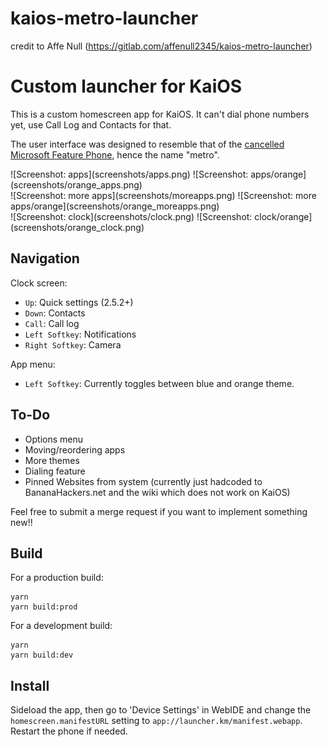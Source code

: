 # kaios-metro-launcher
credit to Affe Null (https://gitlab.com/affenull2345/kaios-metro-launcher)

# Custom launcher for KaiOS

This is a custom homescreen app for KaiOS. It can't dial phone numbers yet,
use Call Log and Contacts for that.

The user interface was designed to resemble that of the [cancelled Microsoft
Feature Phone](https://www.windowscentral.com/microsoft-feature-phone-rm-1182-windows), hence the name "metro".

<div>
![Screenshot: apps](screenshots/apps.png)
![Screenshot: apps/orange](screenshots/orange_apps.png)
</div>
<div>
![Screenshot: more apps](screenshots/moreapps.png)
![Screenshot: more apps/orange](screenshots/orange_moreapps.png)
</div>
<div>
![Screenshot: clock](screenshots/clock.png)
![Screenshot: clock/orange](screenshots/orange_clock.png)
</div>


## Navigation

Clock screen:
 - `Up`: Quick settings (2.5.2+)
 - `Down`: Contacts
 - `Call`: Call log
 - `Left Softkey`: Notifications
 - `Right Softkey`: Camera

App menu:
 - `Left Softkey`: Currently toggles between blue and orange theme.

## To-Do

 - Options menu
 - Moving/reordering apps
 - More themes
 - Dialing feature
 - Pinned Websites from system (currently just hadcoded to
   BananaHackers.net and the wiki which does not work on KaiOS)

Feel free to submit a merge request if you want to implement something new!!

## Build

For a production build:
```
yarn
yarn build:prod
```

For a development build:
```
yarn
yarn build:dev
```

## Install

Sideload the app, then go to 'Device Settings' in WebIDE and change the
`homescreen.manifestURL` setting to `app://launcher.km/manifest.webapp`.
Restart the phone if needed.
